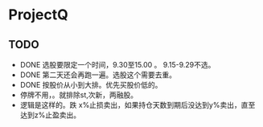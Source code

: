 # ProjectQ

## TODO


* DONE 选股要限定一个时间，9.30至15.00 。  9.15-9.29不选。
* DONE 第二天还会再跑一遍。选股这个需要去重。
* DONE 按股价从小到大排。优先买股价低的。
* 停牌不用，。就排除st,次新，两融股。
* 逻辑是这样的。跌  x%止损卖出，如果持仓天数到期后没达到y%卖出，直至达到z%止盈卖出。
